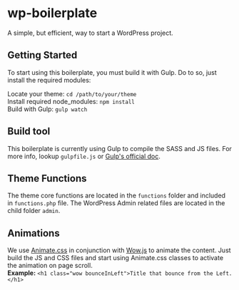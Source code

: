 # wp-boilerplate
A simple, but efficient, way to start a WordPress project.

## Getting Started
To start using this boilerplate, you must build it with Gulp. Do to so, just install the required modules:

Locate your theme: ```cd /path/to/your/theme```<br />
Install required node_modules: ```npm install```<br />
Build with Gulp: ```gulp watch```<br />


## Build tool
This boilerplate is currently using Gulp to compile the SASS and JS files. For more info, lookup ```gulpfile.js``` or <a href="https://gulpjs.com/" target="_blank">Gulp's official doc</a>.


## Theme Functions
The theme core functions are located in the ```functions``` folder and included in ```functions.php``` file. The WordPress Admin related files are located in the child folder ```admin```.


## Animations
We use <a href="https://daneden.github.io/animate.css/" target="_blank">Animate.css</a> in conjunction with <a href="https://wowjs.uk/" target="_blank">Wow.js</a> to animate the content. Just build the JS and CSS files and start using Animate.css classes to activate the animation on page scroll.<br />
<b>Example:</b> ```<h1 class="wow bounceInLeft">Title that bounce from the Left.</h1>```
